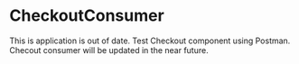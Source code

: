 # CheckoutConsumer

This is application is out of date. Test Checkout component using Postman. 
Checout consumer will be updated in the near future.
